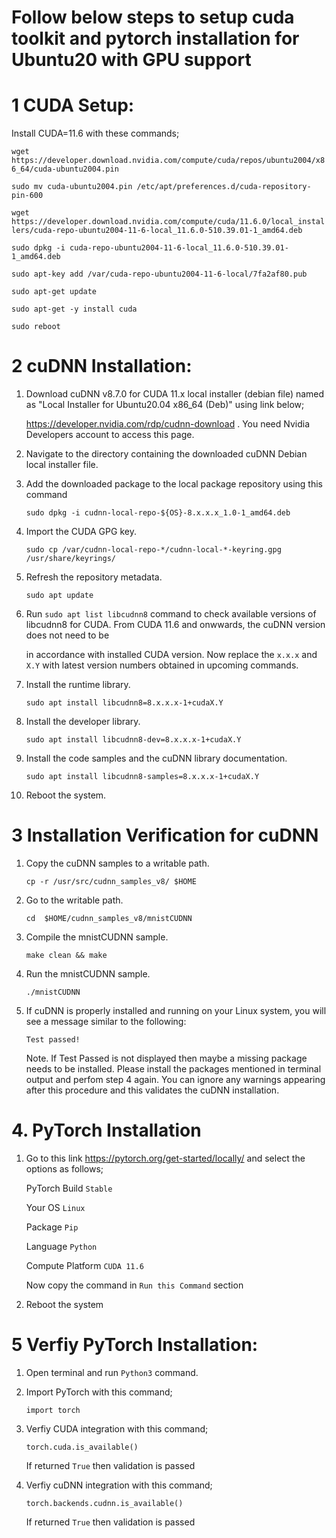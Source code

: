 # Follow below steps to setup cuda toolkit and pytorch installation for Ubuntu20 with GPU support

# 1 CUDA Setup:

 Install CUDA=11.6 with these commands;

   `wget https://developer.download.nvidia.com/compute/cuda/repos/ubuntu2004/x86_64/cuda-ubuntu2004.pin`
   
   `sudo mv cuda-ubuntu2004.pin /etc/apt/preferences.d/cuda-repository-pin-600`
   
   `wget https://developer.download.nvidia.com/compute/cuda/11.6.0/local_installers/cuda-repo-ubuntu2004-11-6-local_11.6.0-510.39.01-1_amd64.deb`
   
   `sudo dpkg -i cuda-repo-ubuntu2004-11-6-local_11.6.0-510.39.01-1_amd64.deb`
   
   `sudo apt-key add /var/cuda-repo-ubuntu2004-11-6-local/7fa2af80.pub`
   
   `sudo apt-get update`
   
   `sudo apt-get -y install cuda`
   
   `sudo reboot`


# 2 cuDNN Installation:

1. Download cuDNN v8.7.0 for CUDA 11.x local installer (debian file) named as "Local Installer for Ubuntu20.04 x86_64 (Deb)" using link below; 
   
   https://developer.nvidia.com/rdp/cudnn-download . You need Nvidia Developers account to access this page.

2. Navigate to the directory containing the downloaded cuDNN Debian local installer file.

3. Add the downloaded package to the local package repository using this command

   `sudo dpkg -i cudnn-local-repo-${OS}-8.x.x.x_1.0-1_amd64.deb`

4. Import the CUDA GPG key.

   `sudo cp /var/cudnn-local-repo-*/cudnn-local-*-keyring.gpg /usr/share/keyrings/`

5. Refresh the repository metadata.

   `sudo apt update`

6. Run `sudo apt list libcudnn8` command to check available versions of libcudnn8 for CUDA. From CUDA 11.6 and onwwards, the cuDNN version does not need to be

   in accordance with installed CUDA version. Now replace the `x.x.x` and `X.Y` with latest version numbers obtained in upcoming commands. 

7. Install the runtime library.

   `sudo apt install libcudnn8=8.x.x.x-1+cudaX.Y`


8. Install the developer library.

   `sudo apt install libcudnn8-dev=8.x.x.x-1+cudaX.Y`

9. Install the code samples and the cuDNN library documentation.

   `sudo apt install libcudnn8-samples=8.x.x.x-1+cudaX.Y`

10. Reboot the system.

# 3 Installation Verification for cuDNN

1. Copy the cuDNN samples to a writable path.


   `cp -r /usr/src/cudnn_samples_v8/ $HOME`

2. Go to the writable path.


   `cd  $HOME/cudnn_samples_v8/mnistCUDNN`

3. Compile the mnistCUDNN sample.


   `make clean && make`

4. Run the mnistCUDNN sample.


   `./mnistCUDNN`

5. If cuDNN is properly installed and running on your Linux system, you will see a message similar to the following:  

   `Test passed!`

   Note. If Test Passed is not displayed then maybe a missing package needs to be installed. Please install the packages mentioned in terminal output and perfom step 4 again.
   You can ignore any warnings appearing after this procedure and this validates the cuDNN installation.


# 4. PyTorch Installation

1. Go to this link https://pytorch.org/get-started/locally/ and select the options as follows;

   PyTorch Build `Stable`

   Your OS `Linux`
   
   Package `Pip`
   
   Language `Python`
   
   Compute Platform `CUDA 11.6`

   Now copy the command in `Run this Command` section

2. Reboot the system

# 5 Verfiy PyTorch Installation:

   1. Open terminal and run `Python3` command.

   2. Import PyTorch with this command;

      `import torch`

   3. Verfiy CUDA integration with this command;

      `torch.cuda.is_available()`

      If returned `True` then validation is passed

   4. Verfiy cuDNN integration with this command;

      `torch.backends.cudnn.is_available()`

      If returned `True` then validation is passed